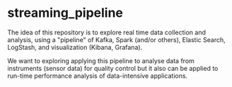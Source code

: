 # streaming_pipeline

The idea of this repository is to explore real time data collection and analysis, using a "pipeline" of Kafka, Spark (and/or others), Elastic Search, LogStash, and visualization (Kibana, Grafana).
 
We want to exploring applying this pipeline to analyse data from instruments (sensor data) for quality control 
but it also can be applied to run-time performance analysis of data-intensive applications. 



